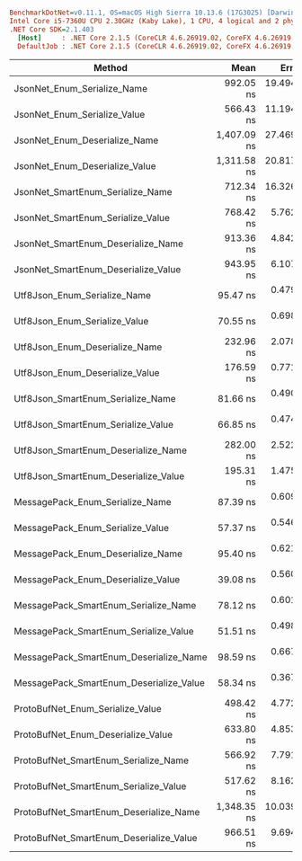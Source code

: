 ``` ini

BenchmarkDotNet=v0.11.1, OS=macOS High Sierra 10.13.6 (17G3025) [Darwin 17.7.0]
Intel Core i5-7360U CPU 2.30GHz (Kaby Lake), 1 CPU, 4 logical and 2 physical cores
.NET Core SDK=2.1.403
  [Host]     : .NET Core 2.1.5 (CoreCLR 4.6.26919.02, CoreFX 4.6.26919.02), 64bit RyuJIT
  DefaultJob : .NET Core 2.1.5 (CoreCLR 4.6.26919.02, CoreFX 4.6.26919.02), 64bit RyuJIT


```
|                                  Method |        Mean |      Error |     StdDev |     Library |  Gen 0 | Allocated |
|---------------------------------------- |------------:|-----------:|-----------:|------------ |-------:|----------:|
|             JsonNet_Enum_Serialize_Name |   992.05 ns | 19.4948 ns | 33.1037 ns |     JsonNet | 0.7734 |    1624 B |
|            JsonNet_Enum_Serialize_Value |   566.43 ns | 11.1941 ns | 14.5554 ns |     JsonNet | 0.6056 |    1272 B |
|           JsonNet_Enum_Deserialize_Name | 1,407.09 ns | 27.4698 ns | 25.6953 ns |     JsonNet | 1.3981 |    2936 B |
|          JsonNet_Enum_Deserialize_Value | 1,311.58 ns | 20.8171 ns | 17.3832 ns |     JsonNet | 1.2760 |    2680 B |
|        JsonNet_SmartEnum_Serialize_Name |   712.34 ns | 16.3263 ns | 15.2716 ns |     JsonNet | 0.7620 |    1600 B |
|       JsonNet_SmartEnum_Serialize_Value |   768.42 ns |  5.7626 ns |  5.1084 ns |     JsonNet | 0.7238 |    1520 B |
|      JsonNet_SmartEnum_Deserialize_Name |   913.36 ns |  4.8423 ns |  4.2926 ns |     JsonNet | 1.3762 |    2888 B |
|     JsonNet_SmartEnum_Deserialize_Value |   943.95 ns |  6.1076 ns |  5.4142 ns |     JsonNet | 1.3838 |    2904 B |
|            Utf8Json_Enum_Serialize_Name |    95.47 ns |  0.4791 ns |  0.4481 ns |    Utf8Json | 0.0190 |      40 B |
|           Utf8Json_Enum_Serialize_Value |    70.55 ns |  0.6986 ns |  0.6193 ns |    Utf8Json | 0.0190 |      40 B |
|          Utf8Json_Enum_Deserialize_Name |   232.96 ns |  2.0785 ns |  1.9442 ns |    Utf8Json | 0.0303 |      64 B |
|         Utf8Json_Enum_Deserialize_Value |   176.59 ns |  0.7716 ns |  0.7218 ns |    Utf8Json | 0.0303 |      64 B |
|       Utf8Json_SmartEnum_Serialize_Name |    81.66 ns |  0.4903 ns |  0.4094 ns |    Utf8Json | 0.0190 |      40 B |
|      Utf8Json_SmartEnum_Serialize_Value |    66.85 ns |  0.4746 ns |  0.4439 ns |    Utf8Json | 0.0190 |      40 B |
|     Utf8Json_SmartEnum_Deserialize_Name |   282.00 ns |  2.5220 ns |  2.3591 ns |    Utf8Json | 0.0453 |      96 B |
|    Utf8Json_SmartEnum_Deserialize_Value |   195.31 ns |  1.4756 ns |  1.3803 ns |    Utf8Json | 0.0303 |      64 B |
|         MessagePack_Enum_Serialize_Name |    87.39 ns |  0.6092 ns |  0.5401 ns | MessagePack | 0.0151 |      32 B |
|        MessagePack_Enum_Serialize_Value |    57.37 ns |  0.5462 ns |  0.5109 ns | MessagePack | 0.0151 |      32 B |
|       MessagePack_Enum_Deserialize_Name |    95.40 ns |  0.6211 ns |  0.5810 ns | MessagePack | 0.0266 |      56 B |
|      MessagePack_Enum_Deserialize_Value |    39.08 ns |  0.5608 ns |  0.4972 ns | MessagePack | 0.0114 |      24 B |
|    MessagePack_SmartEnum_Serialize_Name |    78.12 ns |  0.6011 ns |  0.5623 ns | MessagePack | 0.0151 |      32 B |
|   MessagePack_SmartEnum_Serialize_Value |    51.51 ns |  0.4989 ns |  0.4666 ns | MessagePack | 0.0152 |      32 B |
|  MessagePack_SmartEnum_Deserialize_Name |    98.59 ns |  0.6671 ns |  0.6240 ns | MessagePack | 0.0266 |      56 B |
| MessagePack_SmartEnum_Deserialize_Value |    58.34 ns |  0.3679 ns |  0.2873 ns | MessagePack | 0.0113 |      24 B |
|        ProtoBufNet_Enum_Serialize_Value |   498.42 ns |  4.7729 ns |  4.2311 ns | ProtoBufNet | 0.0992 |     208 B |
|      ProtoBufNet_Enum_Deserialize_Value |   633.80 ns |  4.8538 ns |  4.5403 ns | ProtoBufNet | 0.0381 |      80 B |
|    ProtoBufNet_SmartEnum_Serialize_Name |   566.92 ns |  7.7919 ns |  6.5066 ns | ProtoBufNet | 0.1106 |     232 B |
|   ProtoBufNet_SmartEnum_Serialize_Value |   517.62 ns |  8.1628 ns |  7.2361 ns | ProtoBufNet | 0.1106 |     232 B |
|  ProtoBufNet_SmartEnum_Deserialize_Name | 1,348.35 ns | 10.0399 ns |  8.9001 ns | ProtoBufNet | 0.1659 |     352 B |
| ProtoBufNet_SmartEnum_Deserialize_Value |   966.51 ns |  9.6947 ns |  9.0685 ns | ProtoBufNet | 0.0496 |     104 B |
